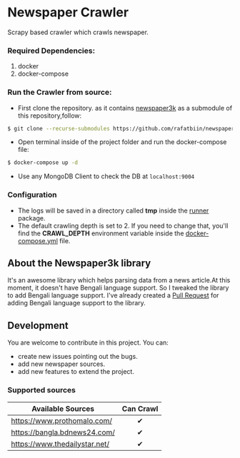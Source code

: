 # Newspaper Crawler
Scrapy based crawler which crawls newspaper.

### Required Dependencies:
  1. docker
  2. docker-compose

### Run the Crawler from source:
- First clone the repository. as it contains [newspaper3k](https://github.com/rafatbiin/newspaper) as a submodule of this repository,follow:

```bash
$ git clone --recurse-submodules https://github.com/rafatbiin/newspaper-crawler.git
```

- Open terminal inside of the project folder and run the docker-compose file:

```bash
$ docker-compose up -d
```

- Use any MongoDB Client to check the DB at ``` localhost:9004 ```

### Configuration
- The logs will be saved in a directory called **tmp** inside the [runner](https://github.com/rafatbiin/newspaper-crawler/tree/master/crawler/crawler/runner) package.
- The default crawling depth is set to 2. If you need to change that, you'll find the **CRAWL_DEPTH** environment variable inside the [docker-compose.yml](https://github.com/rafatbiin/newspaper-crawler/blob/master/docker-compose.yml) file.


## About the Newspaper3k library

It's an awesome library which helps parsing data from a news article.At this moment, it doesn't have Bengali language support. So I tweaked the library to add Bengali language support. I've already created a [Pull Request](https://github.com/codelucas/newspaper/pull/764) for adding Bengali language support to the library.


##  Development
You are welcome to contribute in this project. You can:
- create new issues pointing out the bugs.
- add new newspaper sources.
- add new features to extend the project.


### Supported sources
| Available Sources                      | Can Crawl  |
| -------------------------------------- | :--------: |
| https://www.prothomalo.com/            |      ✔     |
| https://bangla.bdnews24.com/           |      ✔     |
| https://www.thedailystar.net/          |      ✔     |